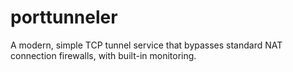 # porttunneler
A modern, simple TCP tunnel service that bypasses standard NAT connection firewalls, with built-in monitoring.
